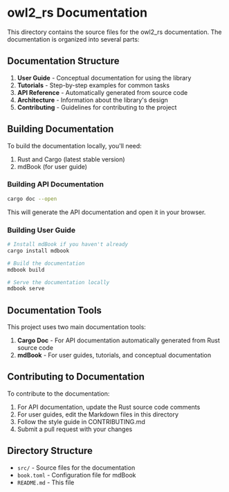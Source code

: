 # owl2_rs Documentation

This directory contains the source files for the owl2_rs documentation. The documentation is organized into several parts:

## Documentation Structure

1. **User Guide** - Conceptual documentation for using the library
2. **Tutorials** - Step-by-step examples for common tasks
3. **API Reference** - Automatically generated from source code
4. **Architecture** - Information about the library's design
5. **Contributing** - Guidelines for contributing to the project

## Building Documentation

To build the documentation locally, you'll need:

1. Rust and Cargo (latest stable version)
2. mdBook (for user guide)

### Building API Documentation

```bash
cargo doc --open
```

This will generate the API documentation and open it in your browser.

### Building User Guide

```bash
# Install mdBook if you haven't already
cargo install mdbook

# Build the documentation
mdbook build

# Serve the documentation locally
mdbook serve
```

## Documentation Tools

This project uses two main documentation tools:

1. **Cargo Doc** - For API documentation automatically generated from Rust source code
2. **mdBook** - For user guides, tutorials, and conceptual documentation

## Contributing to Documentation

To contribute to the documentation:

1. For API documentation, update the Rust source code comments
2. For user guides, edit the Markdown files in this directory
3. Follow the style guide in CONTRIBUTING.md
4. Submit a pull request with your changes

## Directory Structure

- `src/` - Source files for the documentation
- `book.toml` - Configuration file for mdBook
- `README.md` - This file